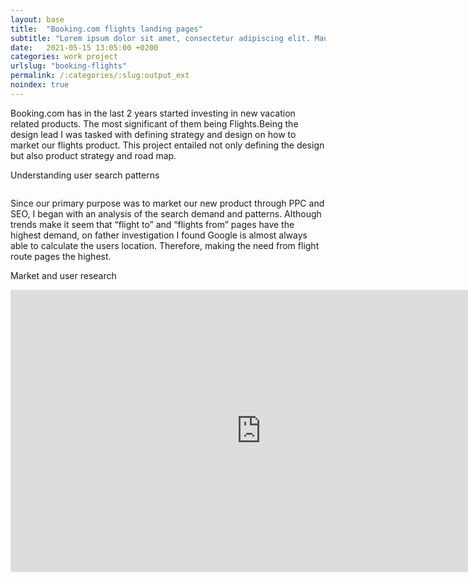 ```yaml
---
layout: base
title:  "Booking.com flights landing pages"
subtitle: "Lorem ipsum dolor sit amet, consectetur adipiscing elit. Mauris eu porttitor velit. Donec iaculis ac nisl non sollicitudin. Maecenas rutrum interdum pretium. Vivamus sagittis nisi id ante faucibus, ut volutpat sapien pellentesque. Mauris sit amet sollicitudin massa. Suspendisse gravida sollicitudin justo, sit amet porttitor ante lobortis et. Pellentesque facilisis purus non lacus interdum, quis maximus nisi pellentesque. Vestibulum sit amet arcu cursus, tempus leo vitae, congue lectus."
date:   2021-05-15 13:05:00 +0200
categories: work project
urlslug: "booking-flights"
permalink: /:categories/:slug:output_ext
noindex: true
---
```

<div class="continaer-fluid body-constraint--small" >
  <p class="text-constraint--medium font-body--body">
  Booking.com has in the last 2 years started investing in new vacation related products. The most significant of them being Flights.Being the design lead I was tasked with defining strategy and design on how to market our flights product. This project entailed not only defining the design but also product strategy and road map.
  <p>

  <p class="text-constraint--medium font-title--secondary">Understanding user search patterns</p>

  <div class="container">
    <div class="row justify-content-md-center">
      <div class="col-md-6">
       <img class="lazy" data-src="{{ "/assets/images/work/flight-serp.png" | relative_url }}" />
      </div>
      <div class="col-md-6">
        <img class="lazy" data-src="{{ "/assets/images/work/trends.png" | relative_url }}" />
      </div>
    </div>
  </div>

  <p class="text-constraint--medium font-body--body">
  Since our primary purpose was to market our new product through PPC and SEO, I began with an analysis of the search demand and patterns. Although trends make it seem that “flight to” and “flights from” pages have the highest demand, on father investigation I found Google is almost always able to calculate the users location. Therefore, making the need from flight route pages the highest.
  </p>


  <p class="text-constraint--medium font-body--body">Market and user research</p>

  <p class="text-constraint--medium font-body--body"></p>

  <p class="text-constraint--medium font-body--body"></p>

  <p class="text-constraint--medium font-body--body"></p>

  <p class="text-constraint--medium font-body--body"></p>

  <p class="text-constraint--medium font-body--body"></p>

  <p class="text-constraint--medium font-body--body"></p>

  <iframe style="border: 1px solid rgba(0, 0, 0, 0.1);" width="800" height="450" src="https://www.figma.com/embed?embed_host=share&url=https%3A%2F%2Fwww.figma.com%2Fproto%2F9NNr4sCDqkWpTfryQuDCjJ%2FPortfolio-updated-02-2021-Copy%3Fnode-id%3D3%253A4364%26viewport%3D4438%252C-1939%252C0.30980250239372253%26scaling%3Dcontain%26page-id%3D3%253A4014" allowfullscreen></iframe>
</div>